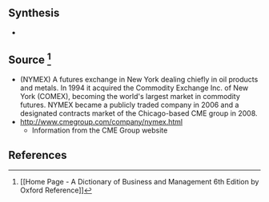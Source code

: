 ## Synthesis
- 
## Source [^1]
- (NYMEX) A futures exchange in New York dealing chiefly in oil products and metals. In 1994 it acquired the Commodity Exchange Inc. of New York (COMEX), becoming the world's largest market in commodity futures. NYMEX became a publicly traded company in 2006 and a designated contracts market of the Chicago-based CME group in 2008.
- http://www.cmegroup.com/company/nymex.html
	- Information from the CME Group website
## References

[^1]: [[Home Page - A Dictionary of Business and Management 6th Edition by Oxford Reference]]
